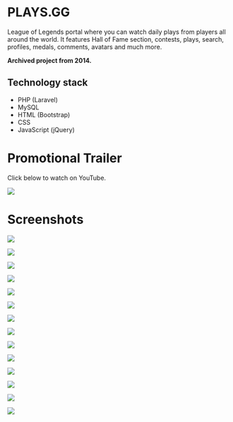 # PLAYS.GG
League of Legends portal where you can watch daily plays from players all around the world. It features Hall of Fame section, contests, plays, search, profiles, medals, comments, avatars and much more.


**Archived project from 2014.**

## Technology stack
* PHP (Laravel)
* MySQL 
* HTML (Bootstrap) 
* CSS 
* JavaScript (jQuery)

# Promotional Trailer

Click below to watch on YouTube. 

[![](https://img.youtube.com/vi/dmERWWjCJl0/0.jpg)](https://www.youtube.com/watch?v=dmERWWjCJl0)

# Screenshots

![](preview/1.png)

![](preview/2.png)

![](preview/3.jpg)

![](preview/4.jpg)

![](preview/5.png)

![](preview/6.jpg)

![](preview/7.png)

![](preview/8.jpg)

![](preview/9.jpg)

![](preview/10.png)

![](preview/11.png)

![](preview/12.png)

![](preview/13.png)

![](preview/14.png)
